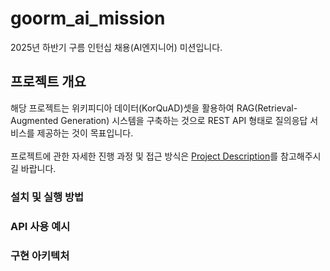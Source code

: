 # goorm_ai_mission
2025년 하반기 구름 인턴십 채용(AI엔지니어) 미션입니다.

## 프로젝트 개요
해당 프로젝트는 위키피디아 데이터(KorQuAD)셋을 활용하여 RAG(Retrieval-Augmented Generation) 시스템을 구축하는 것으로 REST API 형태로 질의응답 서비스를 제공하는 것이 목표입니다.<br/>
<br/>
프로젝트에 관한 자세한 진행 과정 및 접근 방식은 [Project Description](\project_description.md)를 참고해주시길 바랍니다.

### 설치 및 실행 방법

### API 사용 예시

### 구현 아키텍처